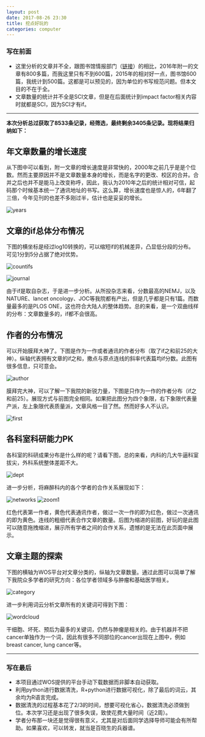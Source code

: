 ```yaml
---
layout: post
date: 2017-08-26 23:30
title: 挖点好玩的
categories: computer
---
```

### 写在前面

- 这里分析的文章并不全，跟图书馆情报部门（[链接](http://202.116.65.75/c/portal/layout?p_l_id=PUB.1001.453)）的相比，2016年附一的文章有800多篇，而我这里只有不到600篇，2015年的相对好一点，图书馆600篇，我统计到500篇。这都是可以预见的，因为单位的书写规范问题。但本文目的不在于全。
- 文章数量的统计并不全是SCI文章，但是在后面统计到impact factor相关内容时就都是SCI，因为SCI才有if。

---

**本次分析总过获取了8533条记录，经筛选，最终剩余3405条记录。现将结果归纳如下：**

## 年文章数量的增长速度

从下图中可以看到，附一文章的增长速度是非常快的，2000年之前几乎是是个位数。然而主要原因并不是文章数量本身的增长，而是名字的更改、校区的合并。合并之后也并不是能马上改变称呼，因此，我认为2010年之后的统计相对可信，起码那个时候基本统一了通讯地址的书写。这么算，增长速度也是惊人的，6年翻了三倍，今年见刊的也差不多刚过半，估计也是妥妥的增长。

![years](http://ocmk8pdgu.bkt.clouddn.com/c1d0f8192a6439f693d408efee4d2395.png)

## 文章的if总体分布情况

下图的横坐标是经过log10转换的，可以缩短if的机械差异，凸显低分段的分布。可见1分到5分占据了绝对优势。

![countifs](http://ocmk8pdgu.bkt.clouddn.com/efb46605b381e367d23372ebebcd3caa.png)

![journal](http://ocmk8pdgu.bkt.clouddn.com/142b336ad8c278feb33f6e6863ea2d90.png)

由于if是取自杂志，于是进一步分析。从所投杂志来看，分数最高的NEMJ，以及NATURE、lancet oncology、JOC等我院都有产出，但是几乎都是只有1篇。而数量最多的是PLOS ONE，这也符合大陆人的整体趋势。总的来看，是一个双曲线样的分布：文章数量多的，if都不会很高。

## 作者的分布情况

可以开始膜拜大神了。下图是作为一作或者通讯的作者分布（取了if之和前25的大神）。纵轴代表拥有文章的if之和，撒点与原点连线的斜率代表篇均if分数。此图有很多信息，只可意会。

![author](http://ocmk8pdgu.bkt.clouddn.com/c78c2ad4868c71aeb0ee624558c89d8d.png)

膜拜完大神，可以了解一下我院的新锐力量，下图是只作为一作的作者分布（if之和前25）。展现方式与前图完全相同。如果把此图分为四个象限，右下象限代表量产派，左上象限代表质量派，文章风格一目了然。然而好多人不认识。

![first](http://ocmk8pdgu.bkt.clouddn.com/e8da38a7c98de7a745bb2dbf5ca11b78.png)

## 各科室科研能力PK

各科室的科研成果分布是什么样的呢？请看下图，总的来看，内科的几大牛逼科室拔尖，外科系统整体差距不大。

![dept](http://ocmk8pdgu.bkt.clouddn.com/f946fb11e853bb9bdb25d96ddf4ba785.png)

进一步分析，将麻醉科内的各个学者的合作关系展现如下：

![networks](http://ocmk8pdgu.bkt.clouddn.com/29d7fa499cf65e8b401653415e678405.png)
![zoom1](http://ocmk8pdgu.bkt.clouddn.com/2ed2c6be42dfa616e3899192648c7084.png)

红色代表第一作者，黄色代表通讯作者，做过一次一作的即为红色，做过一次通讯的即为黄色。连线的粗细代表合作文章的数量。后图为缩进的前图，好玩的是此图可以随意拖拽缩进，展示所有学者之间的合作关系，遗憾的是无法在此页面中展示。

## 文章主题的探索

下图的横轴为WOS平台对文章分类的，纵轴为文章数量。通过此图可以简单了解下我院众多学者的研究方向：各位学者领域多与肿瘤和基础医学相关。

![category](http://ocmk8pdgu.bkt.clouddn.com/41121af39ababfb76c313238bfb98fb2.png)

进一步利用词云分析文章所有的关键词可得到下图：

![wordcloud](http://ocmk8pdgu.bkt.clouddn.com/74503a5a2685672f35636829c4bbe7b0.png)

干细胞、坏死、预后为最多的关键词，仍然与肿瘤是相关的。由于机器并不把 cancer单独作为一个词，因此有很多不同部位的cancer出现在上图中，例如breast cancer, lung cancer等。

---
### 写在最后
- 本项目通过WOS提供的平台手动下载数据而非脚本自动获取。
- 利用python进行数据清洗，R+python进行数据可视化，除了最后的词云，其余均为R语言完成。
- 数据清洗的过程基本花了2/3的时间，想要可视化省心，数据清洗必须做到位。本次学习还是出现了很多失误，致使花费大量时间（近2周）。
- 学者分布那一块还是觉得很有意义，尤其是对后面同学选择导师可能会有所帮助。如果喜欢，可以转发，就当是百晓生的兵器谱。
